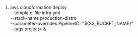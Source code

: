 1. aws cloudformation deploy \
  --template-file infra.yml \
  --stack-name production-distro \
  --parameter-overrides PipelineID="${S3_BUCKET_NAME}" \
  --tags project= &